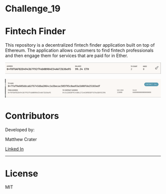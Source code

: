 # Challenge_19

# **Fintech Finder**

This repository is a decentralized fintech finder application built on top of Ethereum. The application allows customers to find fintech professionals and then engage them for services that are paid for in Ether.

![Balance_Address_Count](address_balance_txcount.png)

![Transaction_Date](tx_pic.png)

# **Contributors**

Developed by:

Matthew Crater

[Linked In](https://www.linkedin.com/in/matt-crater/)

---

# **License**

MIT